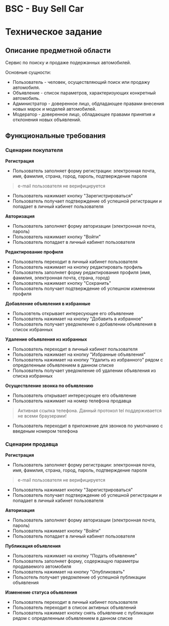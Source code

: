 # BSC - Buy Sell Car

# Техническое задание

## Описание предметной области
Сервис по поиску и продаже подержанных автомобилей.

Основные сущности:
* Пользователь - человек, осуществляющий поиск или продажу автомобиля.
* Объявление - список параметров, характеризующих конкретный автомобиль.
* Администратор - доверенное лицо, обдладающее правами внесения новых марок и моделей автомобилей.
* Модератор - доверенное лицо, обладающее правами принятия и отклонения новых объявлений.

## Функциональные требования
### Сценарии покупателя

**Регистрация**

* Пользователь заполняет форму регистрации: электронная почта, имя, фамилия, страна, город, пароль, подтверждение пароля
> e-mail пользователя не верифицируется
* Пользователь нажимает кнопку "Зарегистрироваться"
* Пользователь получает подтверждение об успешной регистрации и попадает в личный кабинет пользователя

**Авторизация**

* Пользователь заполняет форму авторизации (электронная почта, пароль)
* Пользователь нажимает кнопку "Войти"
* Пользователь попадает в личный кабинет пользователя

**Редактирование профиля**

* Пользователь переходит в личный кабинет пользователя
* Пользователь нажимает на кнопку редактировать профиль
* Пользователь заполняет форму редактирования профиля (имя, фамилия, электронная почта, страна, город)
* Пользователь нажимает кнопку "Сохранить"
* Пользователь получает подтверждение об успешном изменении профиля

**Добавление объявления в избранные**
* Пользовтель открывает интересующее его объявление
* Пользователь нажимает на кнопку "Добавить в избранное"
* Пользователь получает уведомление о добавлении объявления в список избранных

**Удаление объявления из избранных**
* Пользователь переходит в личный кабинет пользователя
* Пользователь нажимает на кнопку "Избранные объявления"
* Пользователь нажимает на кнопку "Удалить из избранного" рядом с определенным объявлением в данном списке
* Пользователь получает уведомление об удалении объявления из списка избранных

**Осуществление звонка по объявлению**
* Пользователь открывает интересующее его объявление
* Пользователь нажимает на номер телефона продавца
> Активная ссылка телефона. Данный протокол tel поддерживается не всеми браузерами!
* Пользователь переходит в приложение для звонков по умолчанию с введеным номером телефона

### Сценарии продавца
**Регистрация**

* Пользователь заполняет форму регистрации: электронная почта, имя, фамилия, страна, город, пароль, подтверждение пароля
> e-mail пользователя не верифицируется
* Пользователь нажимает кнопку "Зарегистрироваться"
* Пользователь получает подтверждение об успешной регистрации и попадает в личный кабинет пользователя

**Авторизация**

* Пользователь заполняет форму авторизации (электронная почта, пароль)
* Пользователь нажимает кнопку "Войти"
* Пользователь попадает в личный кабинет пользователя

**Публикация объявления**

* Пользователь нажимает на кнопку "Подать объявление"
* Пользователь заполняет форму, содержащую параметры продаваемого автомобиля
* Пользователь нажимает на кнопку "Опубликовать"
* Пользотель получает уведомление об успешной публикации объявления

**Изменение статуса объявления**

* Пользователь переходит в личный кабинет пользователя
* Пользователь переходит в список активных объявлений
* Пользователь нажимает кнопку снять объявление с публикации рядом с определенным объявлением в данном списке